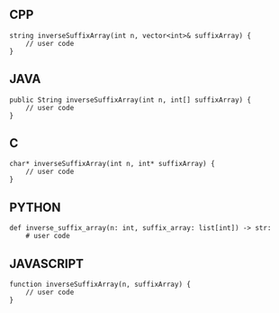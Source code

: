 ## CPP

    string inverseSuffixArray(int n, vector<int>& suffixArray) {
        // user code
    }

## JAVA

    public String inverseSuffixArray(int n, int[] suffixArray) {
        // user code
    }

## C

    char* inverseSuffixArray(int n, int* suffixArray) {
        // user code
    }

## PYTHON

    def inverse_suffix_array(n: int, suffix_array: list[int]) -> str:
        # user code

## JAVASCRIPT

    function inverseSuffixArray(n, suffixArray) {
        // user code
    }
